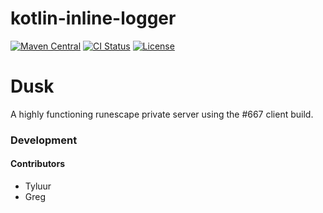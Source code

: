 # kotlin-inline-logger

[![Maven Central](https://img.shields.io/maven-central/v/com.michael-bull.kotlin-inline-logger/kotlin-inline-logger.svg)](https://search.maven.org/search?q=g:com.michael-bull.kotlin-inline-logger) [![CI Status](https://github.com/michaelbull/kotlin-inline-logger/workflows/ci/badge.svg)](https://github.com/michaelbull/kotlin-inline-logger/actions?query=workflow%3Aci) [![License](https://img.shields.io/github/license/michaelbull/kotlin-inline-logger.svg)](https://github.com/michaelbull/kotlin-inline-logger/blob/master/LICENSE)

# Dusk

A highly functioning runescape private server using the #667 client build. 

### Development

#### Contributors
* Tyluur
* Greg

